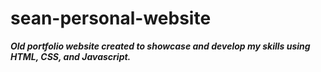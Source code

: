 # sean-personal-website

<b><i>Old portfolio website created to showcase and develop my skills using HTML, CSS, and Javascript.</i></b>
